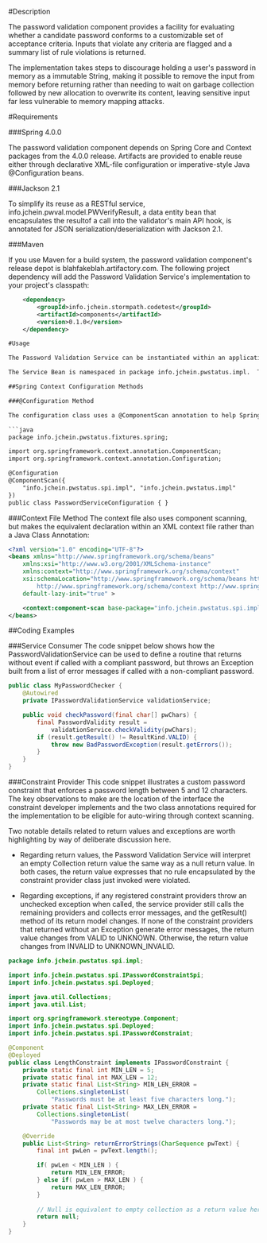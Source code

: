 #Description

The password validation component provides a facility for evaluating whether a candidate password conforms to a customizable set of acceptance criteria.  Inputs that violate any criteria are flagged and a summary list of rule violations is returned.

The implementation takes steps to discourage holding a user's password in memory as a immutable String, making it possible to remove the input from memory before returning rather than needing to wait on garbage collection followed by new allocation to overwrite its content, leaving sensitive input far less vulnerable to memory mapping attacks.

#Requirements

###Spring 4.0.0

The password validation component depends on Spring Core and Context packages from the 4.0.0 release.  Artifacts are provided to enable reuse either through declarative XML-file configuration or imperative-style Java @Configuration beans.

###Jackson 2.1

To simplify its reuse as a RESTful service, info.jchein.pwval.model.PWVerifyResult, a data entity bean that encapsulates the resultof a call into the validator's main API hook, is annotated for JSON serialization/deserialization with Jackson 2.1.

###Maven

If you use Maven for a build system, the password validation component's release depot is blahfakeblah.artifactory.com.  The following project dependency will add the Password Validation Service's implementation to your project's classpath:

```xml
    <dependency>
        <groupId>info.jchein.stormpath.codetest</groupId>
        <artifactId>components</artifactId>
        <version>0.1.0</version>
    </dependency>

#Usage

The Password Validation Service can be instantiated within an application context defined either by an XML file or a Spring @Configuration annotated Java class.  Both variations lean on component scanning to locate and autowire the Password Validator Service Bean with the collection of all available Password Constraint Provider Beans.  

The Service Bean is namespaced in package info.jchein.pwstatus.impl.  The examples that follow also use the built-in Constraint Provider Beans, which are namespaced in info.jchein.pwstatus.spi.impl.  Using separate namespaces makes it possible to replace the built-in constraint set by omitting it from component scan without compromising the flexibility of adding new package namespaces for adding java packages with additional custom constraints.

##Spring Context Configuration Methods

###@Configuration Method

The configuration class uses a @ComponentScan annotation to help Spring discover and wire the password validation service component:

```java
package info.jchein.pwstatus.fixtures.spring;

import org.springframework.context.annotation.ComponentScan;
import org.springframework.context.annotation.Configuration;

@Configuration
@ComponentScan({ 
    "info.jchein.pwstatus.spi.impl", "info.jchein.pwstatus.impl"
})
public class PasswordServiceConfiguration { }
```

###Context File Method
The context file also uses component scanning, but makes the equivalent declaration within an XML context file rather than a Java Class Annotation:

```xml
<?xml version="1.0" encoding="UTF-8"?>
<beans xmlns="http://www.springframework.org/schema/beans"
    xmlns:xsi="http://www.w3.org/2001/XMLSchema-instance" 
    xmlns:context="http://www.springframework.org/schema/context"
    xsi:schemaLocation="http://www.springframework.org/schema/beans http://www.springframework.org/schema/beans/spring-beans-2.5.xsd
        http://www.springframework.org/schema/context http://www.springframework.org/schema/context/spring-context-2.5.xsd"
    default-lazy-init="true" >

    <context:component-scan base-package="info.jchein.pwstatus.spi.impl info.jchein.pwstatus.impl" />
</beans>
```

##Coding Examples

###Service Consumer
The code snippet below shows how the PasswordValidationService can be used to define a routine that returns without event if called with a compliant password, but throws an Exception built from a list of error messages if called with a non-compliant password.
    
```java
public class MyPasswordChecker {
    @Autowired
    private IPasswordValidationService validationService;

    public void checkPassword(final char[] pwChars) {
        final PasswordValidity result = 
            validationService.checkValidity(pwChars);
        if (result.getResult() != ResultKind.VALID) {
            throw new BadPasswordException(result.getErrors());
        }
    }
}
```

###Constraint Provider
This code snippet illustrates a custom password constraint that enforces a password length between 5 and 12 characters.  The key observations to make are the location of the interface the constraint developer implements and the two class annotations required for the implementation to be eligible for auto-wiring through context scanning.

Two notable details related to return values and exceptions are worth highlighting by way of deliberate discussion here.

* Regarding return values, the Password Validation Service will interpret an empty Collection return value the same way as a null return value.  In both cases, the return value expresses that no rule encapsulated by the constraint provider class just invoked were violated.

* Regarding exceptions, if any registered constraint providers throw an unchecked exception when called, the service provider still calls the remaining providers and collects error messages, and the getResult() method of its return model changes.  If none of the constraint providers that returned without an Exception generate error messages, the return value changes from VALID to UNKNOWN.  Otherwise, the return value changes from INVALID to UNKNOWN_INVALID.

```java
package info.jchein.pwstatus.spi.impl;

import info.jchein.pwstatus.spi.IPasswordConstraintSpi;
import info.jchein.pwstatus.spi.Deployed;

import java.util.Collections;
import java.util.List;

import org.springframework.stereotype.Component;
import info.jchein.pwstatus.spi.Deployed;
import info.jchein.pwstatus.spi.IPasswordConstraint;

@Component
@Deployed
public class LengthConstraint implements IPasswordConstraint {
    private static final int MIN_LEN = 5;
    private static final int MAX_LEN = 12;
    private static final List<String> MIN_LEN_ERROR =
        Collections.singletonList(
            "Passwords must be at least five characters long.");
    private static final List<String> MAX_LEN_ERROR =
        Collections.singletonList(
            "Passwords may be at most twelve characters long.");

    @Override
    public List<String> returnErrorStrings(CharSequence pwText) {
        final int pwLen = pwText.length();

        if( pwLen < MIN_LEN ) {
            return MIN_LEN_ERROR;
        } else if( pwLen > MAX_LEN ) {
            return MAX_LEN_ERROR;
        }
        
        // Null is equivalent to empty collection as a return value here.
        return null;
    }
}
```

